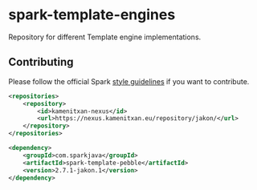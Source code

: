 spark-template-engines
======================

Repository for different Template engine implementations. 

## Contributing

Please follow the official Spark [style guidelines](https://github.com/perwendel/spark/tree/master/config) if you want to contribute.

```xml
<repositories>
	<repository>
		<id>kamenitxan-nexus</id>
		<url>https://nexus.kamenitxan.eu/repository/jakon/</url>
	</repository>
</repositories>

<dependency>
    <groupId>com.sparkjava</groupId>
    <artifactId>spark-template-pebble</artifactId>
    <version>2.7.1-jakon.1</version>
</dependency>
```